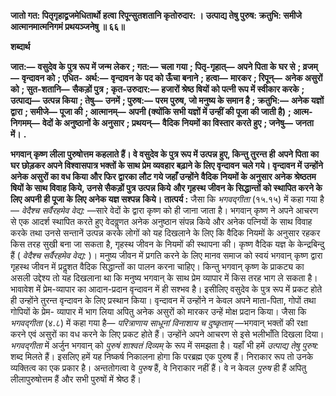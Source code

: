 **जातो गत: पितृगृहाद्व्रजमेधितार्थो** **हत्वा रिपून्सुतशतानि कृतोरुदार: ।** **उत्पाद्य तेषु पुरुष: क्रतुभि: समीजे** **आत्मानमात्मनिगमं प्रथयञ्जनेषु ॥ ६६॥** 

**शब्दार्थ** 

**जात:—** **वसुदेव के पुत्र रूप में जन्म लेकर** **; गत:—** **चला गया** **; पितृ-गृहात्—** **अपने पिता के घर से** **; व्रजम्—** **वृन्दावन को** **; एधित-** **अर्थ:—** **वृन्दावन के पद को ऊँचा बनाने** **; हत्वा—** **मारकर** **; रिपून्—** **अनेक असुरों को** **; सुत-शतानि—** **सैकड़ों पुत्र** **; कृत-उरुदार:—** **हजारों श्रेष्ठ षियों को पत्नी रूप में स्वीकार करके** **; उत्पाद्य—** **उत्पन्न किया** **; तेषु—** **उनमें** **; पुरुष:—** **परम पुरुष, जो मनुष्य के समान है** **;** **क्रतुभि:—** **अनेक यज्ञों द्वारा** **; समीजे—** **पूजा की** **; आत्मानम्—** **अपनी (क्योंकि सभी यज्ञों में उन्हीं की पूजा की जाती है)** **; आत्म-** **निगमम्—** **वेदों के अनुष्ठानों के अनुसार** **; प्रथयन्—** **वैदिक नियमों का विस्तार करते हुए** **; जनेषु—** **जनता में।** **.** 

**भगवान् कृष्ण लीला पुरुषोत्तम कहलाते हैं। वे वसुदेव के पुत्र रूप में उत्पन्न हुए, किन्तु तुरन्त ही** **अपने पिता का घर छोड़कर अपने विश्वासपात्र भक्तों के साथ प्रेम व्यवहार बढ़ाने के लिए वृन्दावन** **चले गये। वृन्दावन में उन्होंने अनेक असुरों का वध किया और फिर द्वारका लौट गये जहाँ उन्होंने** **वैदिक नियमों के अनुसार अनेक श्रेष्ठतम षियों के साथ विवाह किये, उनसे सैकड़ों पुत्र उत्पन्न किये** **और गृहस्थ जीवन के सिद्धान्तों को स्थापित करने के लिए अपनी ही पूजा के लिए अनेक यज्ञ सश्पन्न** **किये।** **तात्पर्य :** जैसा कि *भगवद्गीता* (१५.१५) में कहा गया है— *वेदैश्च सर्वैरहमेव वेद्य:* —सारे वेदों के द्वारा कृष्ण को ही जाना जाता है। भगवान् कृष्ण ने अपने आचरण से एक आदर्श स्थापित करते हुए वेदवॢणत अनेक अनुष्ठान संपन्न किये और अनेक पत्नियों के साथ विवाह करके तथा उनसे सन्तानें उत्पन्न करके लोगों को यह दिखलाने के लिए कि वैदिक नियमों के अनुसार रहकर किस तरह सुखी बना जा सकता है, गृहस्थ जीवन के नियमों की स्थापना की। कृष्ण वैदिक यज्ञ के केन्द्रबिन्दु हैं ( *वेदैश्च सर्वैरहमेव वेद्य:* )। मनुष्य जीवन में प्रगति करने के लिए मानव समाज को स्वयं भगवान् कृष्ण द्वारा गृहस्थ जीवन में प्रदॢशत वैदिक सिद्धान्तों का पालन करना चाहिए। किन्तु भगवान् कृष्ण के प्राकट्य का असली उद्देश्य तो यह दिखलाना था कि मनुष्य भगवान् के साथ प्रेम व्यापार में किस तरह भाग ले सकता है। भावावेश में प्रेम-व्यापार का आदान-प्रदान वृन्दावन में ही सश्भव है। इसीलिए वसुदेव के पुत्र रूप में प्रकट होते ही उन्होंने तुरन्त वृन्दावन के लिए प्रस्थान किया। वृन्दावन में उन्होंने न केवल अपने माता-पिता, गोपों तथा गोपियों के प्रेम- व्यापार में भाग लिया अपितु अनेक असुरों को मारकर उन्हें मोक्ष प्रदान किया। जैसा कि *भगवद्गीता*  (४.८) में कहा गया है— *परित्राणाय साधूनां विनाशाय च दुष्कृताम्* —भगवान् भक्तों की रक्षा करने एवं असुरों का वध करने के लिए प्रकट होते हैं। उन्होंने अपने आचरण से इसे भलीभाँति दिखला दिया। *भगवद्गीता* में अर्जुन भगवान् को *पुरुषं शाश्वतं दिव्यम्* के रूप में समझता है। यहाँ भी हमें *उत्पाद्य तेषु* *पुरुष:* शब्द मिलते हैं। इसलिए हमें यह निष्कर्ष निकालना होगा कि परब्रह्म एक पुरुष हैं। निराकार रूप तो उनके व्यक्तित्व का एक प्रकार है। अन्ततोगत्वा वे *पुरुष* हैं, वे निराकार नहीं हैं। वे न केवल *पुरुष* ही हैं अपितु लीलापुरुषोत्तम हैं और सभी पुरुषों में श्रेष्ठ हैं।  